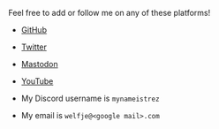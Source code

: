 Feel free to add or follow me on any of these platforms!

- [GitHub](https://github.com/MyNameIsTrez?tab=repositories)

- [Twitter](https://twitter.com/welfje)

- [Mastodon](https://mastodon.gamedev.place/@mynameistrez)

- [YouTube](https://www.youtube.com/channel/UCeyD5_J0d6Weq5V80oxwA6Q)

- My Discord username is `mynameistrez`

- My email is `welfje@<google mail>.com`
